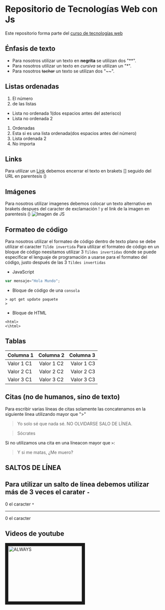 # Repositorio de Tecnologías Web con Js

Este repositorio forma parte del [curso de tecnologías web](https://github.com/adrianeguez/Tec_Web_Js_2016_B)


## Énfasis de texto
* Para nosotros utilizar un texto en **negrita** se utilizan dos "**".
* Para nosotros utilizar un texto en *cursiva* se utilizan un "*".
* Para nosotros ~~tachar~~ un texto se utilizan dos "~~".

## Listas ordenadas
1. El número 
2. de las listas
  * Lista no ordenada 1(dos espacios antes del asterisco)
  * Lista no ordenada 2
1. Ordenadas
  1. Esta si es una lista ordenada(dos espacios antes del número)
  2. Lista ordenada 2
2. No importa

## Links
Para utilizar un [Link](https://github.com/YessLarco/TecWeb_JavaScript)
debemos encerrar el texto en brakets [] seguido del URL en parentesis ()

## Imágenes
Para nosotros utilizar imagenes debemos colocar un texto alternativo en brakets despues del caracter de exclamación !
y el link de la imagen en parentesis () ![Imagen de JS](https://camo.githubusercontent.com/891e94cd8dda7f40f451bb27067be513c230318a/68747470733a2f2f7261772e6769746875622e636f6d2f766f6f646f6f74696b69676f642f6c6f676f2e6a732f6d61737465722f626f676a732f6a732e706e67 "JavaScript")

## Formateo de código
Para nosotros utilizar el formateo de código dentro de texto plano se debe utilizar el caracter `Tilde invertida`
Para utilizar el formateo de código en un bloque de código neesitamos utilizar 3 `Tildes invertidas` donde se puede especificar el lenguaje de programación a 
usarse para el formateo del código, justo después de las 3 `Tildes invertidas`
* JavaScript
```javascript
var mensaje="Hola Mundo";
```
* Bloque de código de una `consola`

```
> apt get update paquete
> 
```
* Bloque de HTML

```
<html>
<\html>
```

## Tablas
| Columna 1        | Columna 2       | Columna 3  |
| --- |:---:| ---:|
| Valor 1 C1      | Valor 1 C2 | Valor 1 C3 |
| Valor 2 C1      | Valor 2 C2     |   Valor 2 C3 |
| Valor 3 C1 | Valor 3 C2      |    Valor 3 C3 |

## Citas (no de humanos, sino de texto)
Para escribir varias líneas de citas solamente las concatenamos en la siguiente línea utilizando mayor que ">"
> Yo solo sé que nada sé. NO OLVIDARSE SALO DE LÍNEA.

>Sócrates

Si no utilizamos una cita en una líneacon mayor que `>`:

> Y si me matas, ¿Me muero?

## SALTOS DE LÍNEA

Para utilizar un salto de línea debemos utilizar más de 3 veces el carater `-`
---
0 el caracter `*`
***
0 el caracter 

## Videos de youtube

<a href="https://www.youtube.com/watch?v=U_s56FTgkuY
" target="_blank"><img src="https://camo.githubusercontent.com/891e94cd8dda7f40f451bb27067be513c230318a/68747470733a2f2f7261772e6769746875622e636f6d2f766f6f646f6f74696b69676f642f6c6f676f2e6a732f6d61737465722f626f676a732f6a732e706e67" 
alt="ALWAYS" width="240" height="180" border="10" /></a>
